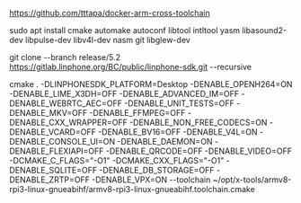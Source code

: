 https://github.com/tttapa/docker-arm-cross-toolchain

sudo apt install cmake automake autoconf libtool intltool yasm libasound2-dev libpulse-dev libv4l-dev nasm git libglew-dev

git clone --branch release/5.2 https://gitlab.linphone.org/BC/public/linphone-sdk.git --recursive

cmake . -DLINPHONESDK_PLATFORM=Desktop  -DENABLE_OPENH264=ON  -DENABLE_LIME_X3DH=OFF -DENABLE_ADVANCED_IM=OFF -DENABLE_WEBRTC_AEC=OFF -DENABLE_UNIT_TESTS=OFF -DENABLE_MKV=OFF -DENABLE_FFMPEG=OFF -DENABLE_CXX_WRAPPER=OFF -DENABLE_NON_FREE_CODECS=ON -DENABLE_VCARD=OFF -DENABLE_BV16=OFF -DENABLE_V4L=ON -DENABLE_CONSOLE_UI=ON -DENABLE_DAEMON=ON -DENABLE_FLEXIAPI=OFF -DENABLE_QRCODE=OFF -DENABLE_VIDEO=OFF -DCMAKE_C_FLAGS="-O1" -DCMAKE_CXX_FLAGS="-O1" -DENABLE_SQLITE=OFF  -DENABLE_DB_STORAGE=OFF -DENABLE_ZRTP=OFF -DENABLE_VPX=ON --toolchain ~/opt/x-tools/armv8-rpi3-linux-gnueabihf/armv8-rpi3-linux-gnueabihf.toolchain.cmake

